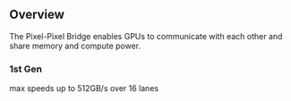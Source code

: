 ## Overview
The Pixel-Pixel Bridge enables GPUs to communicate with each other and share memory and compute power.

### 1st Gen
max speeds up to 512GB/s over 16 lanes